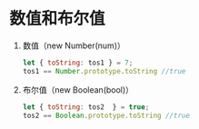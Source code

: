 # 数值和布尔值

1. 数值（new Number(num)）

   ```javascript
   let { toString: tos1 } = 7;
   tos1 == Number.prototype.toString //true
   ```

2. 布尔值（new Boolean(bool)）

   ```javascript
   let { toString: tos2  } = true;
   tos2 == Boolean.prototype.toString //true
   ```


